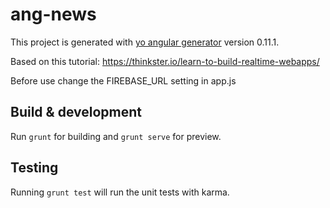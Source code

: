 # ang-news

This project is generated with [yo angular generator](https://github.com/yeoman/generator-angular)
version 0.11.1.

Based on this tutorial: https://thinkster.io/learn-to-build-realtime-webapps/

Before use change the FIREBASE_URL setting in app.js

## Build & development

Run `grunt` for building and `grunt serve` for preview.

## Testing

Running `grunt test` will run the unit tests with karma.
